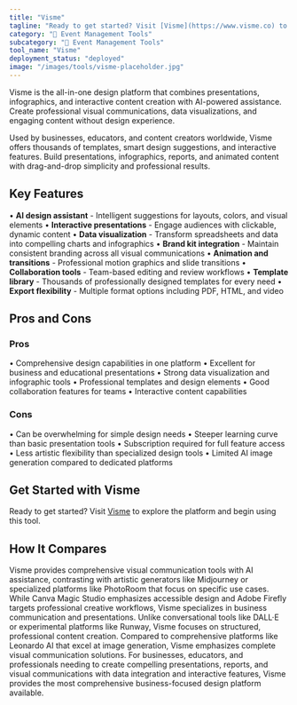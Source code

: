```yaml
---
title: "Visme"
tagline: "Ready to get started? Visit [Visme](https://www.visme.co) to explore the platform and begin using this tool...."
category: "🎪 Event Management Tools"
subcategory: "🎪 Event Management Tools"
tool_name: "Visme"
deployment_status: "deployed"
image: "/images/tools/visme-placeholder.jpg"
---
```

Visme is the all-in-one design platform that combines presentations, infographics, and interactive content creation with AI-powered assistance. Create professional visual communications, data visualizations, and engaging content without design experience.

Used by businesses, educators, and content creators worldwide, Visme offers thousands of templates, smart design suggestions, and interactive features. Build presentations, infographics, reports, and animated content with drag-and-drop simplicity and professional results.

## Key Features

• **AI design assistant** - Intelligent suggestions for layouts, colors, and visual elements
• **Interactive presentations** - Engage audiences with clickable, dynamic content
• **Data visualization** - Transform spreadsheets and data into compelling charts and infographics
• **Brand kit integration** - Maintain consistent branding across all visual communications
• **Animation and transitions** - Professional motion graphics and slide transitions
• **Collaboration tools** - Team-based editing and review workflows
• **Template library** - Thousands of professionally designed templates for every need
• **Export flexibility** - Multiple format options including PDF, HTML, and video

## Pros and Cons

### Pros
• Comprehensive design capabilities in one platform
• Excellent for business and educational presentations
• Strong data visualization and infographic tools
• Professional templates and design elements
• Good collaboration features for teams
• Interactive content capabilities

### Cons
• Can be overwhelming for simple design needs
• Steeper learning curve than basic presentation tools
• Subscription required for full feature access
• Less artistic flexibility than specialized design tools
• Limited AI image generation compared to dedicated platforms

## Get Started with Visme

Ready to get started? Visit [Visme](https://www.visme.co) to explore the platform and begin using this tool.

## How It Compares

Visme provides comprehensive visual communication tools with AI assistance, contrasting with artistic generators like Midjourney or specialized platforms like PhotoRoom that focus on specific use cases. While Canva Magic Studio emphasizes accessible design and Adobe Firefly targets professional creative workflows, Visme specializes in business communication and presentations. Unlike conversational tools like DALL·E or experimental platforms like Runway, Visme focuses on structured, professional content creation. Compared to comprehensive platforms like Leonardo AI that excel at image generation, Visme emphasizes complete visual communication solutions. For businesses, educators, and professionals needing to create compelling presentations, reports, and visual communications with data integration and interactive features, Visme provides the most comprehensive business-focused design platform available.